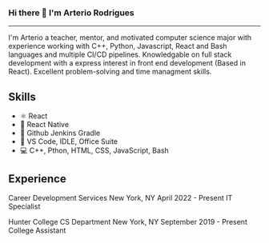 ### Hi there 👋 I'm **Arterio Rodrigues**
---
I'm Arterio a teacher, mentor, and motivated computer science major with experience working with C++, Python, Javascript, React and Bash languages and multiple CI/CD pipelines. Knowledgable on full stack development with a express interest in front end development (Based in React). Excellent problem-solving and time managment skills. 

## Skills
* ⚛ React
* 📱 React Native
* 🔗 Github Jenkins Gradle
* 📕 VS Code, IDLE, Office Suite
* 💻 C++, Pthon, HTML, CSS, JavaScript, Bash

## Experience  

Career Development Services                         New York, NY April 2022 - Present
IT Specialist                     

Hunter College CS Department                        New York, NY September 2019 - Present 
College Assistant               



<!--
[![ArterioRodrigues's GitHub stats](https://github-readme-stats.vercel.app/api?username=ArterioRodrigues)](https://github.com/anuraghazra/github-readme-stats)
**ArterioRodrigues/ArterioRodrigues** is a ✨ _special_ ✨ repository because its `README.md` (this file) appears on your GitHub profile.

Here are some ideas to get you started:

- 🔭 I’m currently working on ...
- 🌱 I’m currently learning ...
- 👯 I’m looking to collaborate on ...
- 🤔 I’m looking for help with ...
- 💬 Ask me about ...
- 📫 How to reach me: ...
- 😄 Pronouns: ...
- ⚡ Fun fact: ...
-->

